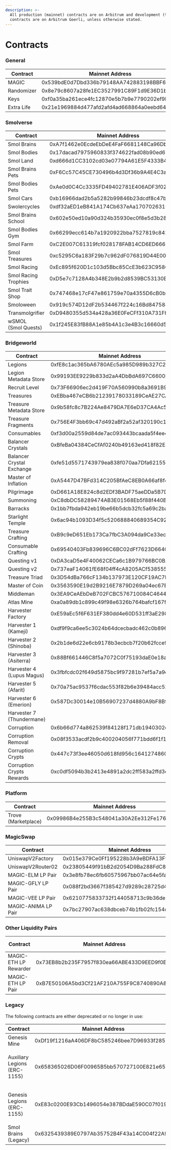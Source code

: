 ```yaml
---
description: >-
  All production (mainnet) contracts are on Arbitrum and development (testnet
  contracts are on Arbitrum Goerli, unless otherwise stated.
---
```


# Contracts

### General

| Contract   | Mainnet Address                            | Testnet Address                            |
| ---------- | ------------------------------------------ | ------------------------------------------ |
| MAGIC      | 0x539bdE0d7Dbd336b79148AA742883198BBF60342 | 0x88f9eFB3A7F728fdb2B8872fE994c84b1d148f65 |
| Randomizer | 0x8e79c8607a28fe1EC3527991C89F1d9E36D1bAd9 | 0x9b58fc8c7B224Ae8479DA7E6eD37CA4Ac58099a9 |
| Keys       | 0xf0a35ba261ece4fc12870e5b7b9e7790202ef9b5 |                                            |
| Extra Life | 0x21e1969884d477afd2afd4ad668864a0eebd644c |                                            |

### Smolverse

<table><thead><tr><th>Contract</th><th>Mainnet Address</th><th>Testnet Address</th><th data-hidden data-type="select"></th></tr></thead><tbody><tr><td>Smol Brains</td><td>0xA7f1462e0EcdeEbDeE4FaF6681148Ca96Db78777</td><td>0xC831f372B4342824EB533C486bF0aafc1cf0521F</td><td></td></tr><tr><td>Smol Bodies</td><td>0x17dacad7975960833f374622fad08b90ed67d1b5</td><td>0xF8e004f5447a3D9ae0841fAc98523Fa89c1Ea63d</td><td></td></tr><tr><td>Smol Land</td><td>0xd666d1CC3102cd03e07794A61E5F4333B4239F53</td><td>0x2De47e310C5413EA957104bA3C0bEf12F2506660</td><td></td></tr><tr><td>Smol Brains Pets</td><td>0xF6Cc57C45CE730496b4d3Df36b9A4E4C3a1B9754</td><td>0xfeC202A557A2419b09a52fD5C497839ec15167Ef</td><td></td></tr><tr><td>Smol Bodies Pets</td><td>0xAe0d0C4Cc3335FD49402781E406ADF3f02D41bcA</td><td>0x1B4528c69Ee591C59dA056F43C139F4009D34F76</td><td></td></tr><tr><td>Smol Cars</td><td>0xb16966dad2b5a5282b99846b23dcdf8c47b6132c</td><td>0x4B52e4fD04E48b6B68C3B538A44b6404a37Da9D1</td><td></td></tr><tr><td>Swolercycles</td><td>0xdf32aED1eB841A174Cb637eAa1707026319fb563</td><td>0xC9c1de3C26c431F8d8dC66210541BA5156361eC2</td><td></td></tr><tr><td>Smol Brains School</td><td>0x602e50ed10a90d324b35930ec0f8e5d3b28cd509</td><td>0xfFd2C963aB2525Fb402c74FeB95D9a631d399142</td><td></td></tr><tr><td>Smol Bodies Gym</td><td>0x66299ecc614b7a1920922bba7527819c841174bd</td><td>0xF4178C3Cbe7E771B28fB3E78EE45cb27A9F465FE</td><td></td></tr><tr><td>Smol Farm</td><td>0xC2E007C61319fcf028178FAB14CD6ED6660C6e86</td><td></td><td></td></tr><tr><td>Smol Treasures</td><td>0xc5295C6a183F29b7c962dF076819D44E0076860E</td><td>0xAB938e18d13F555A652FD4a24d4449BFb5A4E38B</td><td></td></tr><tr><td>Smol Racing</td><td>0xEc895f620D1c103d5Bbc85CcE3b623C958Ce35cC</td><td>0xa7be8F1A317E74C771D0E97bB683b2e7f9Cf0747</td><td></td></tr><tr><td>Smol Racing Trophies</td><td>0xD5e7c7128A4b348E2b9b2d8539BC53130B7F5789</td><td>0xb4D266E93942c4F9C4B6D4a7FCE5934bF9eeeeE1</td><td></td></tr><tr><td>Smol Trait Shop</td><td>0x747468e17cF47e861759e70a4355D6cB0b170bC6</td><td>0x967561437fe12b31f39912b64ac7da0451868479</td><td></td></tr><tr><td>Smoloween</td><td>0x919c574D12dF2b534467f224c16Bd8475846B25c</td><td>0xE3619DE3f33DEcCc91D90A1da84A42d269d8A674</td><td></td></tr><tr><td>Transmolgrifier</td><td>0xD9480355d534a428a36E0FeCFf310A731Ff6ce11</td><td>0xbd12D635E0a17ef2cBf9af2E4683BAF9d20e4157</td><td></td></tr><tr><td>wSMOL<br>(Smol Quests)</td><td>0x1f245E83fB88A1e85b4A1c3e4B3c16660d54319a</td><td></td><td></td></tr></tbody></table>

### Bridgeworld

| Contract                  | Mainnet Address                            | Testnet Address                            |
| ------------------------- | ------------------------------------------ | ------------------------------------------ |
| Legions                   | 0xfE8c1ac365bA6780AEc5a985D989b327C27670A1 | 0x9202aE6BAcE44Ae2826A7918f62e51db570fF163 |
| Legion Metadata Store     | 0x99193EE9229b833d2aA4DbBdA697C6600b944286 | 0xc813276680388B2Fc8f331eb5E922Fd5c95c1B2f |
| Recruit Level             | 0x73F66906ec2d419F70A560990b8a3691B980766B | 0xb475b45fFE5FE80901363B2906786E9859E796B7 |
| Treasures                 | 0xEBba467eCB6b21239178033189CeAE27CA12EaDf | 0x3243e84A1b067B4CD4094114e0dc71aC13d80556 |
| Treasure Metadata Store   | 0x9b58fc8c7B224Ae8479DA7E6eD37CA4Ac58099a9 | 0xc7d05E6cC29511241C0a6B912164D0a54571e893 |
| Treasure Fragments        | 0x756E4F3bb69c47d492aBf2a52af320190c174c55 | 0x22493924D89308fB8CFf0687cC21DB0484EcCD53 |
| Consumables               | 0xf3d00a2559d84de7ac093443bcaada5f4ee4165c | 0x38129F7a7DAC2119b5F1D99cE6a1bb3778e5B73F |
| Balancer Crystals         | 0xBfeBa04384CeCfAf0240b49163ed418f82E43d3A | 0x46b20a918903702Ed8C89320D49feE19B3d98657 |
| Balancer Crystal Exchange | 0xfe51d5571743979ea838f070aa7Dfa621555e409 | 0x604D6164d5D3a6700D36951d285b2870e3f0F257 |
| Master of Inflation       | 0xA5447D47BFd314C205BfAeC8EB0A66af8f467819 | 0x6778448E6991d7D49aC69f8103Ae396963D944DB |
| Pilgrimage                | 0xD661A18E824c8d2EDf3BADF75aeDDa5B7D142448 | 0x610727cfA49531f4f68C92AEC1E530814f8027d4 |
| Summoning                 | 0xC8dbDC58289474AB3E01568Eb5f88f440BDE6B46 | 0x4F50fc16a7b647066929A980e62502C656CEd52B |
| Barracks                  | 0x1bb7fbda942eb19be66b5dcb32fc5a69c2ba053d | 0x38cD60104A402b3B9A7F2b991a9F8B1ECC202793 |
| Starlight Temple          | 0x6ac94b1093D34f5c520688840689354C9248365f | 0x9e5cE38b8f98583EF09aFD8BCACb6Ab7d6B82589 |
| Treasure Crafting         | 0xB9c9eD651Eb173Ca7fbC3A094da9Ce33ec145a29 | 0xAC7dd73a7F218097Cb414e6694c917332272Fe89 |
| Consumable Crafting       | 0x69540403Fb839696C6BC02dFf7623D664CAeAc82 | 0xb5C03f024505e7ACfC1DE09465a7CFa1ede9437E |
| Questing v1               | 0xDA3caD5e4F40062CECa6c1B979766BC0BAed8e33 | 0x2830eB1183C6E03489a3A72621e1F3fE2b9158c3 |
| Questing v2               | 0x737eaF14061fE68f04ff4cA8205ACf538555fCC8 | 0x933f085ec5C2e5fFcf3C9897a7640d57f7Bf6984 |
| Treasure Triad            | 0x3D54dBa766cF134b137973E120CF19AC7EDC3629 | 0x121F856C69A177bd54DB97A3B750ef948a08E608 |
| Master of Coin            | 0x3563590E19d2B9216E7879D269a04ec67Ed95A87 | 0x28F13B8B0545Bfe5cB9233663EBBc7ebe7380B7B |
| Middleman                 | 0x3EA9CeAEbDeB702FCBC576710084C464431584c8 | 0xd611afb0A5c7DFd1878dBE20f2f9178bd411c826 |
| Atlas Mine                | 0xa0a89db1c899c49f98e6326b764bafcf167fc2ce | 0x9D99d6C2b9173451C2055BE0825FA1410148F618 |
| Harvester Factory         | 0xE59aEc5f6F631EF380dd4e60D531ff3aE2985CFd | 0x1D827e7dc6F7348174Fc5Cd7F6BBe42F78D8CB72 |
| Harvester 1 (Kameji)      | 0xdf9f9ca6ee5c3024b64dcecbadc462c0b896147a | 0x1e288583e9154178fab77c82c5c7884820c979a9 |
| Harvester 2 (Shinoba)     | 0x2b1de6d22e6cb9178b3ecbcb7f20b62fcce925d4 | 0x5d426cab2dcaa68a9c0a85f229d65a9cf12bf691 |
| Harvester 3 (Asiterra)    | 0x88Bf661446C8f5a7072C0f75193daE0e18ae40BC | 0xaa32d051668af574736923aa1eb7102daa3d36d9 |
| Harvester 4 (Lupus Magus) | 0x3fbfcdc02f649d5875bc9f97281b7ef5a7a9c491 | 0x684b21eb2ab53a02cf0b405c87b445a96a3674ed |
| Harvester 5 (Afarit)      | 0x70a75ac9537f6cdac553f82b6e39484acc521067 | 0x36ce8994038d4cf4f86413d721b89e7c31a744dc |
| Harvester 6 (Emerion)     | 0x587Dc30014e10B56907237d4880A9bF8B9518150 | 0x67a848bb748c132fd7c048832cc2028717394707 |
| Harvester 7 (Thundermane) |                                            | 0x8f8908ce594c323ffde8ffcbfcf1839f534f4865 |
| Corruption                | 0x6b66d774a862539f84128f171db1940302c4671e | 0xAA2998515801dfeDF79b9a2B17324c1EEe81b9d6 |
| Corruption Removal        | 0x08f3533acdf2b9c400204056f771bdd6f1f1c200 | 0xac5401ff3F78C21Ad55298531E5641a7456C7839 |
| Corruption Crypts         | 0x447c73f3ee46050d618fd956c1641274860b6c74 | 0xa12786378F4CA03269A53a012da606fdcf655EB0 |
| Corruption Crypts Rewards | 0xc0df5094b3b2413e4891a2dc2ff583a2ffd3e8d3 | 0xf992E54b8dE47056825E1f5cFA3d1817b40dc62F |

### Platform

| Contract            | Mainnet Address                            | Testnet Address                            |
| ------------------- | ------------------------------------------ | ------------------------------------------ |
| Trove (Marketplace) | 0x09986B4e255B3c548041a30A2Ee312Fe176731c2 | 0x3afEbAca12aE8BDE9E3304b478DD807dCf6B92F1 |

### MagicSwap

| Contract            | Mainnet Address                            | Testnet Address                            |
| ------------------- | ------------------------------------------ | ------------------------------------------ |
| UniswapV2Factory    | 0x015e379Ce0Ff195228b3A9eBDFA13F9afC155Dd7 | 0x6Cd71961e531aBB505256ffa945D59ab9a2156ec |
| UniswapV2Router02   | 0x23805449f91bB2d2054D9Ba288FdC8f09B5eAc79 | 0x2D3Ab76d3bbECf0Bb5FDbE2f992129c1a555A2E8 |
| MAGIC-ELM LP Pair   | 0x3e8fb78ec6fb60575967bb07ac64e5fa9f498a4a | 0xc175926f79c3f77efd2a88330aabe45f9066b617 |
| MAGIC-GFLY LP Pair  | 0x088f2bd3667f385427d9289c28725d43d4b74ab4 | 0x088f2bd3667f385427d9289c28725d43d4b74ab4 |
| MAGIC-VEE LP Pair   | 0x6210775833732f144058713c9b36de09afd1ca3b | 0xa5f4441c1dd3515767a4e33bacc320fb3828688f |
| MAGIC-ANIMA LP Pair | 0x7bc27907ac638dbceb74b1fb02fc154da3e15334 | 0x7cfc374cfe753c9b77b6dac1d5d8c97ed84adc36 |

### Other Liquidity Pairs

| Contract              | Mainnet Address                            | Testnet Address |
| --------------------- | ------------------------------------------ | --------------- |
| MAGIC-ETH LP Rewarder | 0x73EB8b2b235F7957f830ea66ABE433D9EED9f0E3 |                 |
| MAGIC-ETH LP Pair     | 0xB7E50106A5bd3Cf21AF210A755F9C8740890A8c9 |                 |

### Legacy

The following contracts are either deprecated or no longer in use:

| Contract                               | Mainnet Address                            | Testnet Address                            |
| -------------------------------------- | ------------------------------------------ | ------------------------------------------ |
| Genesis Mine                           | 0xDf19f1216aA406DF8bC585246bee7D96933f285F |                                            |
| <p>Auxiliary Legions<br>(ERC-1155)</p> | 0x658365026D06F00965B5bb570727100E821e6508 | 0xbb0Df8289cF0cf2De423385b2d821EBA763aA7f6 |
| <p>Genesis Legions<br>(ERC-1155)</p>   | 0xE83c0200E93Cb1496054e387BDdaE590C07f0194 | 0xE8123a180826f0b0CBEccb3703014e12937B52bD |
| Smol Brains (Legacy)                   | 0x6325439389E0797Ab35752B4F43a14C004f22A9c | 0x2542421ACA04A98f5Cf04DA97a36DAD8F1FaC3f4 |
